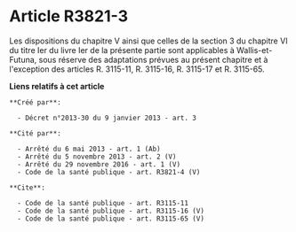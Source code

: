 # Article R3821-3

Les dispositions du chapitre V ainsi que celles de la section 3 du chapitre VI du titre Ier du livre Ier de la présente
partie sont applicables à Wallis-et-Futuna, sous réserve des adaptations prévues au présent chapitre et à l'exception des
articles R. 3115-11, R. 3115-16, R. 3115-17 et R. 3115-65.

**Liens relatifs à cet article**

	**Créé par**:

	  - Décret n°2013-30 du 9 janvier 2013 - art. 3

	**Cité par**:

	  - Arrêté du 6 mai 2013 - art. 1 (Ab)
	  - Arrêté du 5 novembre 2013 - art. 2 (V)
	  - Arrêté du 29 novembre 2016 - art. 1 (V)
	  - Code de la santé publique - art. R3821-4 (V)

	**Cite**:

	  - Code de la santé publique - art. R3115-11
	  - Code de la santé publique - art. R3115-16 (V)
	  - Code de la santé publique - art. R3115-65 (V)
